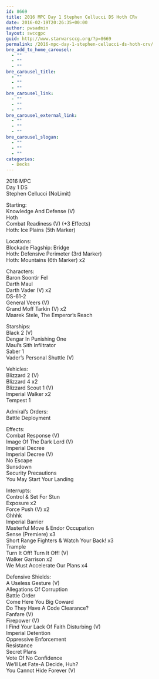 ```yaml
---
id: 8669
title: 2016 MPC Day 1 Stephen Cellucci DS Hoth CRv
date: 2016-02-19T20:26:35+00:00
author: pwsadmin
layout: swccgpc
guid: http://www.starwarsccg.org/?p=8669
permalink: /2016-mpc-day-1-stephen-cellucci-ds-hoth-crv/
bre_add_to_home_carousel:
  - ""
  - ""
  - ""
bre_carousel_title:
  - ""
  - ""
  - ""
bre_carousel_link:
  - ""
  - ""
  - ""
bre_carousel_external_link:
  - ""
  - ""
  - ""
bre_carousel_slogan:
  - ""
  - ""
  - ""
categories:
  - Decks
---
```

2016 MPC  
Day 1 DS  
Stephen Cellucci (NoLimit)

Starting:  
Knowledge And Defense (V)  
Hoth  
Combat Readiness (V) (+3 Effects)  
Hoth: Ice Plains (5th Marker)

Locations:  
Blockade Flagship: Bridge  
Hoth: Defensive Perimeter (3rd Marker)  
Hoth: Mountains (6th Marker) x2

Characters:  
Baron Soontir Fel  
Darth Maul  
Darth Vader (V) x2  
DS-61-2  
General Veers (V)  
Grand Moff Tarkin (V) x2  
Maarek Stele, The Emperor&#8217;s Reach

Starships:  
Black 2 (V)  
Dengar In Punishing One  
Maul&#8217;s Sith Infiltrator  
Saber 1  
Vader&#8217;s Personal Shuttle (V)

Vehicles:  
Blizzard 2 (V)  
Blizzard 4 x2  
Blizzard Scout 1 (V)  
Imperial Walker x2  
Tempest 1

Admiral&#8217;s Orders:  
Battle Deployment

Effects:  
Combat Response (V)  
Image Of The Dark Lord (V)  
Imperial Decree  
Imperial Decree (V)  
No Escape  
Sunsdown  
Security Precautions  
You May Start Your Landing

Interrupts:  
Control & Set For Stun  
Exposure x2  
Force Push (V) x2  
Ghhhk  
Imperial Barrier  
Masterful Move & Endor Occupation  
Sense (Premiere) x3  
Short Range Fighters & Watch Your Back! x3  
Trample  
Turn It Off! Turn It Off! (V)  
Walker Garrison x2  
We Must Accelerate Our Plans x4

Defensive Shields:  
A Useless Gesture (V)  
Allegations Of Corruption  
Battle Order  
Come Here You Big Coward  
Do They Have A Code Clearance?  
Fanfare (V)  
Firepower (V)  
I Find Your Lack Of Faith Disturbing (V)  
Imperial Detention  
Oppressive Enforcement  
Resistance  
Secret Plans  
Vote Of No Confidence  
We&#8217;ll Let Fate-A Decide, Huh?  
You Cannot Hide Forever (V)